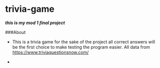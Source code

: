 # trivia-game
_**this is my mod 1 final project**_

###About
* This is a trivia game for the sake of the project all correct answers will be the first choice to make testing the program easier. All data from https://www.triviaquestionsnow.com/

* 